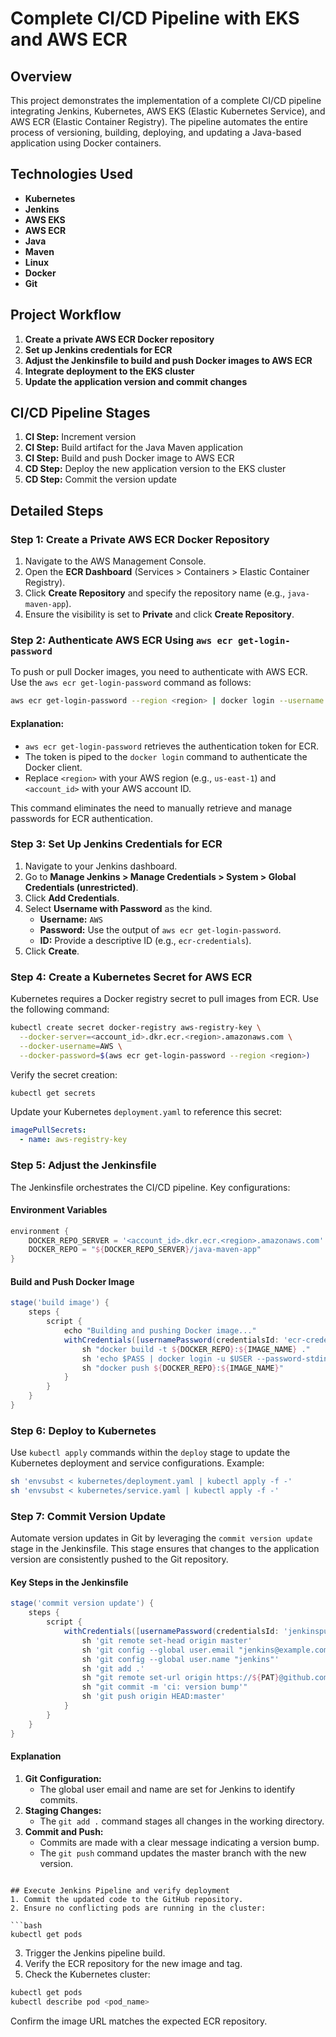 # Complete CI/CD Pipeline with EKS and AWS ECR

## Overview
This project demonstrates the implementation of a complete CI/CD pipeline integrating Jenkins, Kubernetes, AWS EKS (Elastic Kubernetes Service), and AWS ECR (Elastic Container Registry). The pipeline automates the entire process of versioning, building, deploying, and updating a Java-based application using Docker containers.

## Technologies Used
- **Kubernetes**
- **Jenkins**
- **AWS EKS**
- **AWS ECR**
- **Java**
- **Maven**
- **Linux**
- **Docker**
- **Git**

## Project Workflow
1. **Create a private AWS ECR Docker repository**
2. **Set up Jenkins credentials for ECR**
3. **Adjust the Jenkinsfile to build and push Docker images to AWS ECR**
4. **Integrate deployment to the EKS cluster**
5. **Update the application version and commit changes**

## CI/CD Pipeline Stages
1. **CI Step:** Increment version
2. **CI Step:** Build artifact for the Java Maven application
3. **CI Step:** Build and push Docker image to AWS ECR
4. **CD Step:** Deploy the new application version to the EKS cluster
5. **CD Step:** Commit the version update

## Detailed Steps

### Step 1: Create a Private AWS ECR Docker Repository
1. Navigate to the AWS Management Console.
2. Open the **ECR Dashboard** (Services > Containers > Elastic Container Registry).
3. Click **Create Repository** and specify the repository name (e.g., `java-maven-app`).
4. Ensure the visibility is set to **Private** and click **Create Repository**.

### Step 2: Authenticate AWS ECR Using `aws ecr get-login-password`
To push or pull Docker images, you need to authenticate with AWS ECR. Use the `aws ecr get-login-password` command as follows:

```bash
aws ecr get-login-password --region <region> | docker login --username AWS --password-stdin <account_id>.dkr.ecr.<region>.amazonaws.com
```

#### Explanation:
- `aws ecr get-login-password` retrieves the authentication token for ECR.
- The token is piped to the `docker login` command to authenticate the Docker client.
- Replace `<region>` with your AWS region (e.g., `us-east-1`) and `<account_id>` with your AWS account ID.

This command eliminates the need to manually retrieve and manage passwords for ECR authentication.

### Step 3: Set Up Jenkins Credentials for ECR
1. Navigate to your Jenkins dashboard.
2. Go to **Manage Jenkins > Manage Credentials > System > Global Credentials (unrestricted)**.
3. Click **Add Credentials**.
4. Select **Username with Password** as the kind.
   - **Username:** `AWS`
   - **Password:** Use the output of `aws ecr get-login-password`.
   - **ID:** Provide a descriptive ID (e.g., `ecr-credentials`).
5. Click **Create**.

### Step 4: Create a Kubernetes Secret for AWS ECR
Kubernetes requires a Docker registry secret to pull images from ECR. Use the following command:

```bash
kubectl create secret docker-registry aws-registry-key \
  --docker-server=<account_id>.dkr.ecr.<region>.amazonaws.com \
  --docker-username=AWS \
  --docker-password=$(aws ecr get-login-password --region <region>)
```

Verify the secret creation:

```bash
kubectl get secrets
```

Update your Kubernetes `deployment.yaml` to reference this secret:

```yaml
imagePullSecrets:
  - name: aws-registry-key
```

### Step 5: Adjust the Jenkinsfile
The Jenkinsfile orchestrates the CI/CD pipeline. Key configurations:

#### Environment Variables
```groovy
environment {
    DOCKER_REPO_SERVER = '<account_id>.dkr.ecr.<region>.amazonaws.com'
    DOCKER_REPO = "${DOCKER_REPO_SERVER}/java-maven-app"
}
```

#### Build and Push Docker Image
```groovy
stage('build image') {
    steps {
        script {
            echo "Building and pushing Docker image..."
            withCredentials([usernamePassword(credentialsId: 'ecr-credentials', usernameVariable: 'USER', passwordVariable: 'PASS')]) {
                sh "docker build -t ${DOCKER_REPO}:${IMAGE_NAME} ."
                sh 'echo $PASS | docker login -u $USER --password-stdin ${DOCKER_REPO_SERVER}'
                sh "docker push ${DOCKER_REPO}:${IMAGE_NAME}"
            }
        }
    }
}
```

### Step 6: Deploy to Kubernetes
Use `kubectl apply` commands within the `deploy` stage to update the Kubernetes deployment and service configurations. Example:

```bash
sh 'envsubst < kubernetes/deployment.yaml | kubectl apply -f -'
sh 'envsubst < kubernetes/service.yaml | kubectl apply -f -'
```

### Step 7: Commit Version Update
Automate version updates in Git by leveraging the `commit version update` stage in the Jenkinsfile. This stage ensures that changes to the application version are consistently pushed to the Git repository.

#### Key Steps in the Jenkinsfile
```groovy
stage('commit version update') {
    steps {
        script {
            withCredentials([usernamePassword(credentialsId: 'jenkinspush', passwordVariable: 'PAT', usernameVariable: 'USER')]) {
                sh 'git remote set-head origin master'
                sh 'git config --global user.email "jenkins@example.com"'
                sh 'git config --global user.name "jenkins"'
                sh 'git add .'
                sh "git remote set-url origin https://${PAT}@github.com/irschad/ci-cd-eks-ecr.git"
                sh "git commit -m 'ci: version bump'"
                sh 'git push origin HEAD:master'
            }
        }
    }
}
```

#### Explanation
1. **Git Configuration:**
   - The global user email and name are set for Jenkins to identify commits.
2. **Staging Changes:**
   - The `git add .` command stages all changes in the working directory.
3. **Commit and Push:**
   - Commits are made with a clear message indicating a version bump.
   - The `git push` command updates the master branch with the new version.

```

## Execute Jenkins Pipeline and verify deployment
1. Commit the updated code to the GitHub repository.
2. Ensure no conflicting pods are running in the cluster:

```bash
kubectl get pods
```

3. Trigger the Jenkins pipeline build.
4. Verify the ECR repository for the new image and tag.
5. Check the Kubernetes cluster:

```bash
kubectl get pods
kubectl describe pod <pod_name>
```

Confirm the image URL matches the expected ECR repository.


